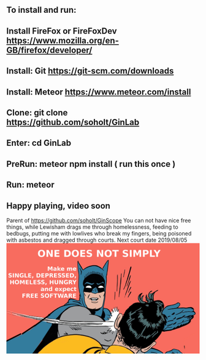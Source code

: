 To install and run:
-
Install FireFox or FireFoxDev https://www.mozilla.org/en-GB/firefox/developer/
-
Install: Git https://git-scm.com/downloads
-
Install: Meteor https://www.meteor.com/install
-
Clone: git clone https://github.com/soholt/GinLab
-
Enter: cd GinLab
-
PreRun: meteor npm install ( run this once )
-
Run: meteor
-
Happy playing, video soon
-
Parent of https://github.com/soholt/GinScope
You can not have nice free things, while Lewisham drags me through homelessness, feeding to bedbugs, putting me with lowlives who break my fingers, being poisoned with asbestos and dragged through courts. Next court date 2019/08/05
![license](https://github.com/soholt/GinLab/blob/master/Batman-Slap.jpg)
